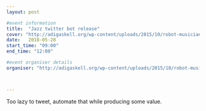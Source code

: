 ```yaml
---
layout: post

#event information
title:  "Jazz twitter bot release"
cover: "http://adigaskell.org/wp-content/uploads/2015/10/robot-musician.jpg"
date:   2018-05-28
start_time: "09:00"
end_time: "12:00"

#event organiser details
organiser: "http://adigaskell.org/wp-content/uploads/2015/10/robot-musician.jpg"



---
```


Too lazy to tweet, automate that while producing some value.